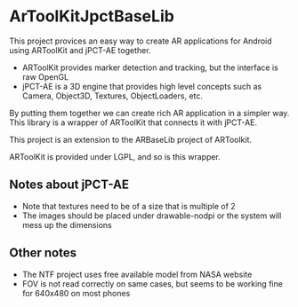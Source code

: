 # ArToolKitJpctBaseLib

This project provices an easy way to create AR applications for Android using ARToolKit and jPCT-AE together.

* ARToolKit provides marker detection and tracking, but the interface is raw OpenGL
* jPCT-AE is a 3D engine that provides high level concepts such as Camera, Object3D, Textures, ObjectLoaders, etc.

By putting them together we can create rich AR application in a simpler way. This library is a wrapper of ARToolKit that connects it with jPCT-AE.

This project is an extension to the ARBaseLib project of ARToolkit.

ARToolKit is provided under LGPL, and so is this wrapper.

## Notes about jPCT-AE

* Note that textures need to be of a size that is multiple of 2
* The images should be placed under drawable-nodpi or the system will mess up the dimensions

## Other notes

* The NTF project uses free available model from NASA website
* FOV is not read correctly on same cases, but seems to be working fine for 640x480 on most phones
